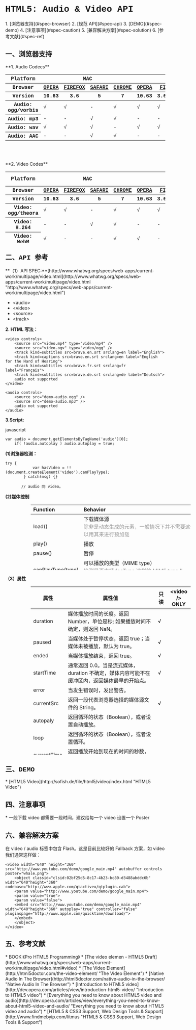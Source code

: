 <h1 style="font-family:Courier New">HTML5: Audio &amp; Video API</h1>
1. [浏览器支持](#spec-browser)
2. [规范 API](#spec-api)
3. [DEMO](#spec-demo)
4. [注意事项](#spec-caution)
5. [兼容解决方案](#spec-solution)
6. [参考文献](#spec-ref)

<h2 id="spec-browser" style="font-family:Courier New">一、浏览器支持</h2>
**1. Audio Codecs**
<table class="litmus-browser-support-results zeroBorder" style="font-family:Courier New;" summary="Browser support for HTML5 Audio Codecs" height="256" width="920">
<tbody>
<tr>
<th class="primary-heading" scope="row"><span class="offScreen">Platform</span></th>
<th class="primary-heading" colspan="4" scope="colgroup">MAC</th>
<th class="primary-heading" colspan="8" scope="colgroup">WIN</th>
<th class="offScreen">%</th>
</tr>
<tr>
<th class="row-heading secondary-heading" scope="row"><span class="offScreen">Browser</span></th>
<th class="browser-id browser-opera secondary-heading" colspan="1" scope="col"><a href="http://www.opera.com/browser/" target="_blank" title="Download the Opera web browser">OPERA</a></th>
<th class="browser-firefox browser-id secondary-heading" colspan="1" scope="col"><a href="http://www.mozilla-europe.org/en/firefox/" target="_blank" title="Download the Firefox web browser">FIREFOX</a></th>
<th class="browser-id browser-safari secondary-heading" colspan="1" scope="col"><a href="http://www.apple.com/safari/download/" target="_blank" title="Download the Safari web browser">SAFARI</a></th>
<th class="browser-chrome browser-id secondary-heading" colspan="1" scope="col"><a href="http://www.google.com/chrome/" target="_blank" title="Download the Chrome web browser">CHROME</a></th>
<th class="browser-id browser-opera secondary-heading" colspan="1" scope="col"><a href="http://www.opera.com/browser/" target="_blank" title="Download the Opera web browser">OPERA</a></th>
<th class="browser-firefox browser-id secondary-heading" colspan="2" scope="colgroup"><a href="http://www.mozilla-europe.org/en/firefox/" target="_blank" title="Download the Firefox web browser">FIREFOX</a></th>
<th class="browser-id browser-safari secondary-heading" colspan="1" scope="col"><a href="http://www.apple.com/safari/download/" target="_blank" title="Download the Safari web browser">SAFARI</a></th>
<th class="browser-id browser-ie secondary-heading" colspan="2" scope="colgroup"><a href="http://www.microsoft.com/ie/" target="_blank" title="Download the Ie web browser">IE</a></th>
<th class="browser-chrome browser-id secondary-heading" colspan="2" scope="colgroup"><a href="http://www.google.com/chrome/" target="_blank" title="Download the Chrome web browser">CHROME</a></th>
<th class="offScreen">&nbsp;</th>
</tr>
<tr>
<th class="row-heading tertiary-heading" scope="row"><span class="offScreen">Version</span></th>
<th class="tertiary-heading" scope="col"> 10.63 </th>
<th class="tertiary-heading" scope="col"> 3.6 </th>
<th class="tertiary-heading" scope="col"> 5 </th>
<th class="tertiary-heading" scope="col"> 7 </th>
<th class="tertiary-heading" scope="col"> 10.63 </th>
<th class="tertiary-heading" scope="col"> 3.6 </th>
<th class="tertiary-heading" scope="col"> 4.03 </th>
<th class="tertiary-heading" scope="col"> 5 </th>
<th class="tertiary-heading" scope="col"> 8 </th>
<th class="tertiary-heading" scope="col"> 9 </th>
<th class="tertiary-heading" scope="col"> 7 </th>
<th class="tertiary-heading" scope="col"> 8 </th>
<th class="offScreen">&nbsp;</th>
</tr>
</tbody>
 
<tbody>
<tr id="mdz_audio_ogg">
<th class="row-heading" scope="row"> Audio: ogg/vorbis</th>
<td class="supported"> √ </td>
<td class="supported"> √ </td>
<td> -<br>
</td>
<td class="supported"> √ </td>
<td class="supported"> √ </td>
<td class="supported"> √ </td>
<td class="supported"> √ </td>
<td> - </td>
<td> - </td>
<td> - </td>
<td class="supported"> √ </td>
<td class="supported"> √ </td>
<td class="grade-good support-grade"> 66%</td>
</tr>
<tr id="mdz_audio_mp3">
<th class="row-heading" scope="row"> Audio: mp3 </th>
<td> -<br>
</td>
<td> -<br>
</td>
<td class="supported"> √ </td>
<td class="supported"> √ </td>
<td> - </td>
<td> - </td>
<td> - </td>
<td class="supported"> √ </td>
<td> - </td>
<td class="supported"> √ </td>
<td class="supported"> √ </td>
<td class="supported"> √ </td>
<td class="grade-limited support-grade"> 35%&nbsp;</td>
</tr>
<tr id="mdz_audio_wav">
<th class="row-heading" scope="row"> Audio: wav </th>
<td class="supported"> √ </td>
<td class="supported"> √ </td>
<td class="supported"> √ </td>
<td> - </td>
<td class="supported"> √ </td>
<td class="supported"> √ </td>
<td class="supported"> √ </td>
<td class="supported"> √ </td>
<td> - </td>
<td> - </td>
<td> - </td>
<td class="supported"> √ </td>
<td class="grade-good support-grade"> 52%&nbsp;</td>
</tr>
<tr id="mdz_audio_m4a">
<th class="row-heading" scope="row"> Audio: AAC </th>
<td> -</td>
<td>-</td>
<td class="supported"> √ </td>
<td class="supported"> √ </td>
<td> - </td>
<td> - </td>
<td> - </td>
<td class="supported"> √ </td>
<td> - </td>
<td class="supported"> √ </td>
<td class="supported"> √ </td>
<td class="supported"> √ </td>
<td class="grade-limited support-grade"> 35%&nbsp;</td>
</tr>
</tbody>
</table>
**2. Video Codes**
<table class="litmus-browser-support-results zeroBorder" style="font-family:Courier New;" summary="Browser support for 
HTML5 Video Codecs" height="223" width="920">
<tbody>
<tr>
<th class="primary-heading" scope="row"><span class="offScreen">Platform</span></th>
<th class="primary-heading" colspan="4" scope="colgroup">MAC</th>
<th class="primary-heading" colspan="10" scope="colgroup">WIN</th>
<th class="offScreen">% Support</th>
</tr>
<tr>
<th class="row-heading secondary-heading" scope="row"><span class="offScreen">Browser</span></th>
<th class="browser-id browser-opera secondary-heading" colspan="1" scope="col"><a href="http://www.opera.com/browser/" target="_blank" title="Download the Opera web browser">OPERA</a></th>
<th class="browser-firefox browser-id secondary-heading" colspan="1" scope="col"><a href="http://www.mozilla-europe.org/en/firefox/" target="_blank" title="Download the Firefox web browser">FIREFOX</a></th>
<th class="browser-id browser-safari secondary-heading" colspan="1" scope="col"><a href="http://www.apple.com/safari/download/" target="_blank" title="Download the Safari web browser">SAFARI</a></th>
<th class="browser-chrome browser-id secondary-heading" colspan="1" scope="col"><a href="http://www.google.com/chrome/" target="_blank" title="Download the Chrome web browser">CHROME</a></th>
<th class="browser-id browser-opera secondary-heading" colspan="1" scope="col"><a href="http://www.opera.com/browser/" target="_blank" title="Download the Opera web browser">OPERA</a></th>
<th class="browser-firefox browser-id secondary-heading" colspan="2" scope="colgroup"><a href="http://www.mozilla-europe.org/en/firefox/" target="_blank" title="Download the Firefox web browser">FIREFOX</a></th>
<th class="browser-id browser-safari secondary-heading" colspan="1" scope="col"><a href="http://www.apple.com/safari/download/" target="_blank" title="Download the Safari web browser">SAFARI</a></th>
<th class="browser-id browser-ie secondary-heading" colspan="4" scope="colgroup"><a href="http://www.microsoft.com/ie/" target="_blank" title="Download the Ie web browser">IE</a></th>
<th class="browser-chrome browser-id secondary-heading" colspan="2" scope="colgroup"><a href="http://www.google.com/chrome/" target="_blank" title="Download the Chrome web browser">CHROME</a></th>
<th class="offScreen">&nbsp;</th>
</tr>
<tr>
<th class="row-heading tertiary-heading" scope="row"><span class="offScreen">Version</span></th>
<th class="tertiary-heading" scope="col"> 10.63 </th>
<th class="tertiary-heading" scope="col"> 3.6 </th>
<th class="tertiary-heading" scope="col"> 5 </th>
<th class="tertiary-heading" scope="col"> 7 </th>
<th class="tertiary-heading" scope="col"> 10.63 </th>
<th class="tertiary-heading" scope="col"> 3.6 </th>
<th class="tertiary-heading" scope="col"> 4.03 </th>
<th class="tertiary-heading" scope="col"> 5 </th>
<th class="tertiary-heading" scope="col"> 6 </th>
<th class="tertiary-heading" scope="col"> 7 </th>
<th class="tertiary-heading" scope="col"> 8 </th>
<th class="tertiary-heading" scope="col"> 9 </th>
<th class="tertiary-heading" scope="col"> 7 </th>
<th class="tertiary-heading" scope="col"> 8 </th>
<th class="offScreen">&nbsp;</th>
</tr>
</tbody>
 
<tbody>
<tr id="cre8">
<th class="row-heading" scope="row"> Video: ogg/theora </th>
<td class="supported">√</td>
<td class="supported">√</td>
<td>-</td>
<td class="supported">√</td>
<td class="supported">√</td>
<td class="supported">√</td>
<td class="supported">√</td>
<td>-</td>
<td>-</td>
<td>-</td>
<td>-</td>
<td>-</td>
<td class="supported">√</td>
<td class="supported">√</td>
<td class="grade-good support-grade"> 66%&nbsp;</td>
</tr>
<tr id="qf7i">
<th class="row-heading" scope="row"> Video: H.264 </th>
<td>-</td>
<td>-</td>
<td class="supported">√</td>
<td class="supported">√</td>
<td>-</td>
<td>-</td>
<td>-</td>
<td class="supported">√</td>
<td>-</td>
<td>-</td>
<td>-</td>
<td class="supported">√</td>
<td class="supported">√</td>
<td class="supported">√</td>
<td class="grade-limited support-grade"> 34%&nbsp;</td>
</tr>
<tr id="lhu7">
<th class="row-heading" scope="row"> Video: WebM </th>
<td class="supported">√</td>
<td>-</td>
<td>-</td>
<td class="supported">√</td>
<td class="supported">√</td>
<td>-</td>
<td class="supported">√</td>
<td>-</td>
<td>-</td>
<td>-</td>
<td>-</td>
<td>-</td>
<td class="supported">√</td>
<td class="supported">√</td>
<td class="grade-poor support-grade"> 21%&nbsp;</td>
</tr>
</tbody>
</table>

<h2 id="spec-api" style="font-family:Courier New">二、API 参考</h2>
**（1）API SPEC:**[http://www.whatwg.org/specs/web-apps/current-work/multipage/video.html](http://www.whatwg.org/specs/web-apps/current-work/multipage/video.html "http://www.whatwg.org/specs/web-apps/current-work/multipage/video.html")

* &lt;audio&gt;
* &lt;video&gt;[](http://www.whatwg.org/specs/web-apps/current-work/multipage/video.html#video "http://www.whatwg.org/specs/web-apps/current-work/multipage/video.html#video")
* &lt;source&gt;[](http://www.whatwg.org/specs/web-apps/current-work/multipage/video.html#the-source-element "http://www.whatwg.org/specs/web-apps/current-work/multipage/video.html#the-source-element")
* &lt;track&gt;[](http://www.whatwg.org/specs/web-apps/current-work/multipage/video.html#the-track-element "http://www.whatwg.org/specs/web-apps/current-work/multipage/video.html#the-track-element")

**2. HTML 写法：**

    <video controls>
        <source src="video.mp4" type="video/mp4" />
        <source src="video.ogv" type="video/ogg" />
        <track kind=subtitles src=brave.en.srt srclang=en label="English">
        <track kind=captions src=brave.en.srt srclang=en label="English for the Hard of Hearing">
        <track kind=subtitles src=brave.fr.srt srclang=fr label="Français">
        <track kind=subtitles src=brave.de.srt srclang=de label="Deutsch">
        audio not supported
    </video>

    <audio controls>
        <source src="demo-audio.ogg" />
        <source src="demo-audio.mp3" />
        audio not supported
    </audio>

**3.Script:**

javascript

    var audio = document.getElementsByTagName('audio')[0];
        if( !audio.autoplay ) audio.autoplay = true;

**(1)浏览器检测：**

    try {
                var hasVideo = !!(document.createElement('video').canPlayType);
            } catch(msg) {}

           // audio 同 video。

**(2)媒体控制**
<table class="zeroBorder" style="margin-left:80px" height="205" width="920">
<tbody>
<tr>
<th style="text-align:left">Function<br>
</th>
<th style="text-align:left">Behavior<br>
</th>
</tr>
</tbody>
 
<tbody>
<tr>
<td style="text-align:left">load()<br>
</td>
<td style="text-align:left">下载媒体源<br>
<font color="#999999">除非是动态生成的元素，一般情况下并不需要这个来调用源。可以用其来进行预加载</font><br>
</td>
</tr>
<tr>
<td style="text-align:left">play()<br>
</td>
<td style="text-align:left">播放<br>
</td>
</tr>
<tr>
<td style="text-align:left">pause()<br>
</td>
<td style="text-align:left">暂停<br>
</td>
</tr>
<tr>
<td style="text-align:left">canPlayType(type)<br>
</td>
<td style="text-align:left">可以播放的类型（MIME type）<br>
<font color="#999999">检测是否支持 fooType 这样的 MIME type !!(document.createElement('video').canPlayType(‘fooType’));</font><br>
</td>
</tr>
</tbody>
</table>

**（3）属性**
<table class="zeroBorder" style="margin-left:80px" border="0" cellpadding="1" cellspacing="2" height="527" width="920">
<tbody>
<tr>
<th>属性<br>
</th>
<th>属性值</th>
<th>只读<br>
</th>
<th style="text-align:center">&lt;video /&gt;<br>
 ONLY<br>
</th>
</tr>
</tbody>
<tbody>
<tr>
<td style="text-align:left">duration <br>
</td>
<td style="text-align:left">媒体播放时间的长度。返回 Number，单位是秒; 如果播放时间不确定，则返回 NaN。<br>
</td>
<td>√</td>
<td><br>
</td>
</tr>
<tr>
<td style="text-align:left">paused<br>
</td>
<td style="text-align:left">当媒体处于暂停状态，返回 true；当媒体未被播放，默认为 true。<br>
</td>
<td>√</td>
<td><br>
</td>
</tr>
<tr>
<td style="text-align:left">ended<br>
</td>
<td style="text-align:left">当媒体播放结束，返回 true。<br>
</td>
<td>√</td>
<td><br>
</td>
</tr>
<tr>
<td style="text-align:left">startTime<br>
</td>
<td style="text-align:left">通常返回 0.0。当是流式媒体，duration 不确定，媒体内容可能不在缓冲区内，返回媒体最早的开始点。<br>
</td>
<td>√</td>
<td><br>
</td>
</tr>
<tr>
<td style="text-align:left">error<br>
</td>
<td style="text-align:left">当发生错误时，发出警告。<br>
</td>
<td><br>
</td>
<td><br>
</td>
</tr>
<tr>
<td style="text-align:left">currentSrc<br>
</td>
<td style="text-align:left">返回一段代表浏览器选择的媒体源文件的 String。<br>
</td>
<td>√</td>
<td><br>
</td>
</tr>
<tr>
<td style="text-align:left">autopaly<br>
</td>
<td style="text-align:left">返回循环的状态（Boolean），或者设置自动播放。<br>
</td>
<td><br>
</td>
<td><br>
</td>
</tr>
<tr>
<td style="text-align:left">loop<br>
</td>
<td style="text-align:left">返回循环的状态（Boolean），或者设置循环。<br>
</td>
<td><br>
</td>
<td><br>
</td>
</tr>
<tr>
<td style="text-align:left">currentTime<br>
</td>
<td style="text-align:left">返回播放开始到现在的时间的秒数，或者设置一个值做为其播放点。<br>
</td>
<td><br>
</td>
<td><br>
</td>
</tr>
<tr>
<td style="text-align:left">controls<br>
</td>
<td style="text-align:left">显示是否有控制条（Boolean），或者设置隐藏/显示控制条。<br>
</td>
<td><br>
</td>
<td><br>
</td>
</tr>
<tr>
<td style="text-align:left">volume<br>
</td>
<td style="text-align:left">设置媒体的音量（0.0 ~ 1.0），或者获取音量的值。<br>
</td>
<td><br>
</td>
<td><br>
</td>
</tr>
<tr>
<td style="text-align:left">muted<br>
</td>
<td style="text-align:left">设置静音，或者获取当前是否静音的状态。<br>
</td>
<td><br>
</td>
<td><br>
</td>
</tr>
<tr>
<td style="text-align:left">autobuffer<br>
</td>
<td style="text-align:left">设置媒体是否在播放之前自动缓冲。如果媒体已经被设置自动播放，则些属性自动被忽略。<br>
</td>
<td><br>
</td>
<td><br>
</td>
</tr>
<tr>
<td style="text-align:left">poster<br>
</td>
<td style="text-align:left">返回媒体封面图片（POSTER）,或者设置其封面图片地址。<br>
</td>
<td><br>
</td>
<td>√<br>
</td>
</tr>
<tr>
<td style="text-align:left">width,height<br>
</td>
<td style="text-align:left">设置或获取媒体的视觉宽高。<br>
</td>
<td><br>
</td>
<td>√<br>
</td>
</tr>
<tr>
<td style="text-align:left">videoWidth<br>
 videoHight<br>
</td>
<td style="text-align:left">获取媒体的原始(intrinsic or natural) 宽高。<br>
</td>
<td><br>
</td>
<td>√<br>
</td>
</tr>
</tbody>
</table>

<h2 id="spec-demo" style="font-family:Courier New">三、DEMO</h2>
* [HTML5 Video](http://sofish.de/file/html5/video/index.html "HTML5 Video")

<h2 id="spec-caution" style="font-family:Courier New">四、注意事项</h2>
* 一般下载 video 都需要一段时间，建议给每一个 video 设置一个 Poster

<h2 id="spec-solution">六、兼容解决方案</h2>
在 video / audio 标签中包含 Flash。这是目前比较好的 Fallback 方案，如 video 我们通常这样做：

    <video width="640" height="360" src="http://www.youtube.com/demo/google_main.mp4" autobuffer controls poster="whale.png">
        <object classid="clsid:02bf25d5-8c17-4b23-bc80-d3488abddc6b" width="640"height="360" codebase="http://www.apple.com/qtactivex/qtplugin.cab">
        <param value="http://www.youtube.com/demo/google_main.mp4">
        <param value="true">
        <param value="false">
        <embed src="http://www.youtube.com/demo/google_main.mp4" width="640"height="360" autoplay="true" controller="false" pluginspage="http://www.apple.com/quicktime/download/">
        </embed>
        </object>
    </video>

<h2 id="spec-ref" style="font-family:Courier New">五、参考文献</h2>
* BOOK:《Pro HTML5 Programming》
* [The video elemen - HTML5 Draft](http://www.whatwg.org/specs/web-apps/current-work/multipage/video.html#video)
* [The Video Element](http://html5doctor.com/the-video-element/ "The Video Element")
* [Native Audio In The Browser](http://html5doctor.com/native-audio-in-the-browser/ "Native Audio In The Browser")
* [Introduction to HTML5 video](http://dev.opera.com/articles/view/introduction-html5-video/ "Introduction to HTML5  video")
* [Everything you need to know about HTML5 video and audio](http://dev.opera.com/articles/view/everything-you-need-to-know-about-html5-video-and-audio/ "Everything you need to know  about HTML5 video and audio")
* [HTML5 & CSS3 Support, Web Design Tools & Support](http://www.findmebyip.com/litmus "HTML5 & 
CSS3 Support, Web Design Tools & Support")

